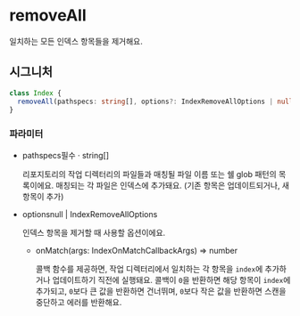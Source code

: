 # removeAll

일치하는 모든 인덱스 항목들을 제거해요.

## 시그니처

```ts
class Index {
  removeAll(pathspecs: string[], options?: IndexRemoveAllOptions | null | undefined): void;
}
```

### 파라미터

<ul class="param-ul">
  <li class="param-li param-li-root">
    <span class="param-name">pathspecs</span><span class="param-required">필수</span>&nbsp;·&nbsp;<span class="param-type">string[]</span>
    <br>
    <p class="param-description">리포지토리의 작업 디렉터리의 파일들과 매칭될 파일 이름 또는 쉘 glob 패턴의 목록이에요. 매칭되는 각 파일은 인덱스에 추가돼요. (기존 항목은 업데이트되거나, 새 항목이 추가)</p>
  </li>
  <li class="param-li param-li-root">
    <span class="param-name">options</span><span class="param-type">null | IndexRemoveAllOptions</span>
    <br>
    <p class="param-description">인덱스 항목을 제거할 때 사용할 옵션이에요.</p>
    <ul class="param-ul">
      <li class="param-li">
        <span class="param-name">onMatch</span><span class="param-type">(args: IndexOnMatchCallbackArgs) =&gt; number</span>
        <br>
        <p class="param-description">콜백 함수를 제공하면, 작업 디렉터리에서 일치하는 각 항목을 <code>index</code>에 추가하거나 업데이트하기 직전에 실행돼요. 콜백이 <code>0</code>을 반환하면 해당 항목이 <code>index</code>에 추가되고, <code>0</code>보다 큰 값을 반환하면 건너뛰며, <code>0</code>보다 작은 값을 반환하면 스캔을 중단하고 에러를 반환해요.</p>
      </li>
    </ul>
  </li>
</ul>
